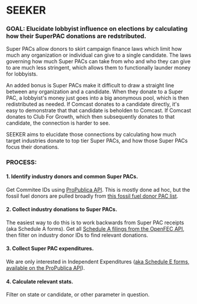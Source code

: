 # SEEKER
### GOAL: Elucidate lobbyist influence on elections by calculating how their SuperPAC donations are redstributed.
Super PACs allow donors to skirt campaign finance laws which limit how much any organization or individual can give to a single candidate. The laws governing how much Super PACs can take from who and who they can give to are much less stringent, which allows them to functionally launder money for lobbyists.

An added bonus is Super PACs make it difficult to draw a straight line between any organization and a candidate. When they donate to a Super PAC, a lobbyist's money just goes into a big anonymous pool, which is then redistributed as needed. If Comcast donates to a candidate directly, it's easy to demonstrate that that candidate is beholden to Comcast. If Comcast donates to Club For Growth, which then subsequently donates to that candidate, the connection is harder to see.

SEEKER aims to elucidate those connections by calculating how much target industries donate to top tier Super PACs, and how those Super PACs focus their donations.

### PROCESS:
#### 1. Identify industry donors and common Super PACs.
Get Commitee IDs using <a href="https://projects.propublica.org/api-docs/campaign-finance/committees/">ProPublica API</a>. This is mostly done ad hoc, but the fossil fuel donors are pulled broadly from  <a href="https://nofossilfuelmoney.org/company-list/">this fossil fuel donor PAC list</a>.

#### 2. Collect industry donations to Super PACs.
The easiest way to do this is to work backwards from Super PAC receipts (aka Schedule A forms). Get all <a href="https://api.open.fec.gov/developers/#/receipts">Schedule A filings from the OpenFEC API</a>, then filter on industry donor IDs to find relevant donations.

#### 3. Collect Super PAC expenditures.
We are only interested in Independent Expenditures (<a href="https://projects.propublica.org/api-docs/campaign-finance/ies/">aka Schedule E forms, available on the ProPublica API</a>). 

#### 4. Calculate relevant stats.
Filter on state or candidate, or other parameter in question.

